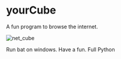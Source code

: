 # yourCube
A fun program to browse the internet.

![net_cube](https://user-images.githubusercontent.com/87774666/229307945-d72aaabf-4f9d-47ba-b536-57e747493ec3.png)

Run bat on windows. Have a fun.
Full Python
